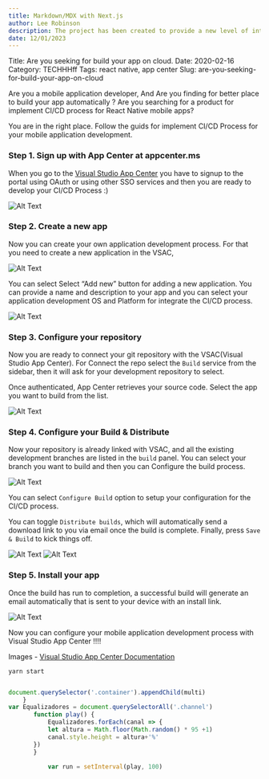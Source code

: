 ```yaml
---
title: Markdown/MDX with Next.js
author: Lee Robinson
description: The project has been created to provide a new level of interaction between Mad Paws' customers and pet sitters.
date: 12/01/2023
---
```


Title: Are you seeking for build your app on cloud.
Date: 2020-02-16
Category: TECHHHff
Tags: react native, app center
Slug: are-you-seeking-for-build-your-app-on-cloud

Are you a mobile application developer, And Are you finding for better place to build your app automatically ? Are you searching for a product for implement CI/CD process for React Native mobile apps?

You are in the right place. Follow the guids for implement CI/CD Process for your mobile application development.

### Step 1. Sign up with App Center at appcenter.ms

When you go to the [Visual Studio App Center](appcenter.ms) you have to signup to the portal using OAuth or using other SSO services and then you are ready to develop your CI/CD Process :)

![Alt Text]({static}/images/vsac/step-1.png)

### Step 2. Create a new app

Now you can create your own application development process. For that you need to create a new application in the VSAC,

![Alt Text]({static}/images/vsac/step-2.png)

You can select Select “Add new” button for adding a new application. You can provide a name and description to your app and you can select your application development OS and Platform for integrate the CI/CD process.

![Alt Text]({static}/images/vsac/step-3.png)

### Step 3. Configure your repository

Now you are ready to connect your git repository with the VSAC(Visual Studio App Center). For Connect the repo select the `Build` service from the sidebar, then it will ask for your development repository to select.

Once authenticated, App Center retrieves your source code. Select the app you want to build from the list.

![Alt Text]({static}/images/vsac/step-4.png)

### Step 4. Configure your Build & Distribute

Now your repository is already linked with VSAC, and all the existing development branches are listed in the `build` panel. You can select your branch you want to build and then you can Configure the build process.

![Alt Text]({static}/images/vsac/step-5.png)

You can select `Configure Build` option to setup your configuration for the CI/CD process.

You can toggle `Distribute builds`, which will automatically send a download link to you via email once the build is complete. Finally, press `Save & Build` to kick things off.

![Alt Text]({static}/images/vsac/step-6.png)
![Alt Text]({static}/images/vsac/step-7.png)

### Step 5. Install your app

Once the build has run to completion, a successful build will generate an email automatically that is sent to your device with an install link.

![Alt Text]({static}/images/vsac/step-8.png)

Now you can configure your mobile application development process with Visual Studio App Center !!!!

Images - [Visual Studio App Center Documentation](https://visualstudio.microsoft.com/app-center/get-started/)

```
yarn start
```

```js

document.querySelector('.container').appendChild(multi)
    }
var Equalizadores = document.querySelectorAll('.channel')
       function play() {
           Equalizadores.forEach(canal => {
           let altura = Math.floor(Math.random() * 95 +1)
           canal.style.height = altura+'%'
       })
       }

           var run = setInterval(play, 100)



```
